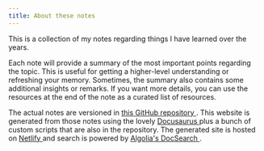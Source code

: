```yaml
---
title: About these notes
---
```


This is a collection of my notes regarding things I have learned over the years. 

Each note will provide a summary of the most important points regarding the topic. This is useful for getting a higher-level understanding or refreshing your memory. Sometimes, the summary also contains some additional insights or remarks. If you want more details, you can use the resources at the end of the note as a curated list of resources.

The actual notes are versioned in <a href="https://github.com/mistermicheels/learning-notes" target="_blank" rel="nofollow noopener noreferrer">this GitHub repository <i class="fas fa-external-link-alt"></i></a>. This website is generated from those notes using the lovely <a href="https://v2.docusaurus.io/" target="_blank" rel="nofollow noopener noreferrer">Docusaurus <i class="fas fa-external-link-alt"></i></a> plus a bunch of custom scripts that are also in the repository. The generated site is hosted on <a href="https://www.netlify.com/" target="_blank" rel="nofollow noopener noreferrer">Netlify <i class="fas fa-external-link-alt"></i></a> and search is powered by <a href="https://docsearch.algolia.com/" target="_blank" rel="nofollow noopener noreferrer">Algolia's DocSearch <i class="fas fa-external-link-alt"></i></a>.
